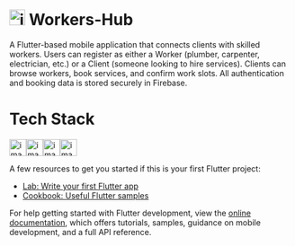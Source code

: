 # <img width="28" height="28" alt="image" src="https://github.com/user-attachments/assets/4db6ed82-8867-4f93-af6d-650e4a9e359a" /> Workers-Hub


A Flutter-based mobile application that connects clients with skilled workers. Users can register as either a Worker (plumber, carpenter, electrician, etc.) or a Client (someone looking to hire services). Clients can browse workers, book services, and confirm work slots. All authentication and booking data is stored securely in Firebase.
# Tech Stack
<img width="30" height="30" alt="image" src="https://github.com/user-attachments/assets/cd62a1c6-6dcc-4178-96e3-a72ed46db1e9" /><img width="30" height="30" alt="image" src="https://github.com/user-attachments/assets/b9a3a5e4-2563-49eb-998c-e55b9d6fa94c" /><img width="30" height="30" alt="image" src="https://github.com/user-attachments/assets/fbfec83d-54e0-414e-b917-4ed5b83835be" /><img width="30" height="30" alt="image" src="https://github.com/user-attachments/assets/116fefd0-019b-4c03-9c07-bf42b4e159c0" />



A few resources to get you started if this is your first Flutter project:

- [Lab: Write your first Flutter app](https://docs.flutter.dev/get-started/codelab)
- [Cookbook: Useful Flutter samples](https://docs.flutter.dev/cookbook)

For help getting started with Flutter development, view the
[online documentation](https://docs.flutter.dev/), which offers tutorials,
samples, guidance on mobile development, and a full API reference.
